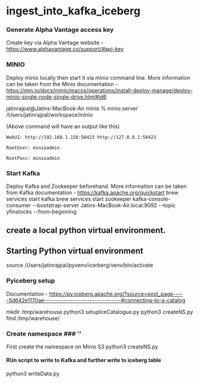 # ingest_into_kafka_iceberg

### Generate Alpha Vantage access key ###
Create key via Alpha Vantage website - https://www.alphavantage.co/support/#api-key


### MINIO ###
Deploy minio locally then start it via minio command line. More information can be taken from the Minio documentation - https://min.io/docs/minio/macos/operations/install-deploy-manage/deploy-minio-single-node-single-drive.html#id6

jatinrajpal@Jatins-MacBook-Air minio % minio server /Users/jatinrajpal/workspace/minio

(Above command will have an output like this)

`WebUI: http://192.168.1.156:50423 http://127.0.0.1:50423` 

   `RootUser: minioadmin`
   
   `RootPass: minioadmin`
   

### Start Kafka ###
Deploy Kafka and Zookeeper beforehand. More information can be taken from Kafka documentation - https://kafka.apache.org/quickstart
brew services start kafka
brew services start zookeeper
kafka-console-consumer --bootstrap-server Jatins-MacBook-Air.local:9092 --topic yfinstocks --from-beginning

## create a local python virtual environment.

## Starting Python virtual environment ##
 source /Users/jatinrajpal/pyvenv/icerberg/venv/bin/activate

### Pyiceberg setup ##
Documentation - https://py.iceberg.apache.org/?source=post_page-----5d642e1170ae--------------------------------#connecting-to-a-catalog

mkdir /tmp/warehouse
python3 setupIceCatalogue.py
python3 createNS.py
find /tmp/warehouse/

### Create namespace ### ''
First create the namespace on Minio S3
python3 createNS.py

#### RUn script to write to Kafka and further write to iceberg table ##
python3 writeData.py
